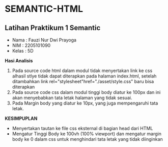 # SEMANTIC-HTML
Latihan Praktikum 1 Semantic
--
- Nama : Fauzi Nur Dwi Prayoga
- NIM : 2205101090
- Kelas : 5D

**Hasi Analisis**
1. Pada source code html dalam modul tidak menyertakan link ke css alhasil
   stlye tidak dapat diterapkan pada halaman index.html, setelah ditambahkan
   link rel="stylesheet"href="./asset/style.css" baru bisa diterapkan 
3. Pada source code css dalam modul tinggi body diatur ke 100px dan ini akan
   menyebabkan tata letak halaman yang tidak sesuai.
4. Pada Margin body yang diatur ke 10px, yang juga mempengaruhi tata letak.
   

**KESIMPUPLAN**
- Menyertakan tautan ke file css eksternal di bagian head dari  HTML
- Mengatur Tinggi Body ke 100vh (100% viewport) dan mengatur margin body ke 0
  dalam css untuk menghindari tata letak yang tidak diinginkan

   




